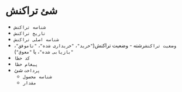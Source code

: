 # شئ تراکنش

* `شناسه تراکنش`
* `تاریخ تراکنش`
* `شناسه اصلی تراکنش`
* `وضعیت تراکنش`رشته - وضعیت تراکنش(`"خرید"`، `"خریداری شده"`، `"ناموفق"`، `"بازیابی شده"`، یا `"معوق"`)
* `کد خطا`
* `پیغام خطا`
* `پرداخت` شئ 
  * `شناسه محصول`
  * `مقدار`